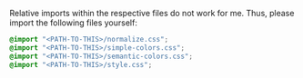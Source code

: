 
Relative imports within the respective files do not work for me.
Thus, please import the following files yourself:

```css
@import "<PATH-TO-THIS>/normalize.css";
@import "<PATH-TO-THIS>/simple-colors.css";
@import "<PATH-TO-THIS>/semantic-colors.css";
@import "<PATH-TO-THIS>/style.css";
```
